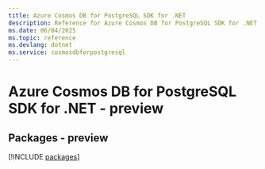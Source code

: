 ```yaml
---
title: Azure Cosmos DB for PostgreSQL SDK for .NET
description: Reference for Azure Cosmos DB for PostgreSQL SDK for .NET
ms.date: 06/04/2025
ms.topic: reference
ms.devlang: dotnet
ms.service: cosmosdbforpostgresql
---
```

# Azure Cosmos DB for PostgreSQL SDK for .NET - preview
## Packages - preview
[!INCLUDE [packages](cosmos-db-for-postgresql-index.md)]